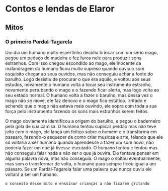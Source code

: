 # Contos e lendas de Elaror

## Mitos

### O primeiro Pardal-Tagarela

Um dia um humano muito espertinho decidiu brincar com um sério mago, pegou um pedaço de madeira e fez furos nele para produzir sons estranhos. Com isso chegou escondido ao mago, ele inocente da malandragem do humano ficou muito supreso quando ouviu o som esquisito chegar ao seus ouvidos, mas não conseguiu achar a fonte do barulho. Logo desistiu de procurar o que era aquilo, e voltou aos seus estudos, novamente o humano volta a tocar seu instrumento estranho, novamente pertubando o mago e o fazendo ficar alerta, mas logo volta ao seu estado normal. O humano volta a fazer o barulho, mas dessa vez o mago não se move, ele faz denovo e o mago fica estático. Irritado e achando que o mago não estava mais ouvindo, ele sopra com toda a sua força pelo instrumento fazendo os sons mais estranhos serem feitos.

O mago obviamente identificou a origem do barulho, e pegou o baderneiro pela gola de sua camisa. O humano tentou suplicar perdão mas não teve jeito com o mago, ele lança um feitiço sobre o homem e o transforma em passaro, fazendo-o esquecer de como criar musicas e arte, falando que ele só voltaria a ser humano quando aprendesse a fazer um som novo, não poderia fazer um que já tivesse escutado. O humano tentou e tentou mas não conseguiu falar nada a não ser o que já ouvira. Ele tentava pensar em alguma palavra nova, mas não conseguia. O mago o soltou eventualmente, mas sem o transformar de volta, o humano para sempre ficou igual a um pássaro. Se um Pardal-Tagarela falar uma palavra que nunca ouviu ele voltará a ser um humano.

`o conceito desse mito é enssinar crianças a não ficarem gritando`